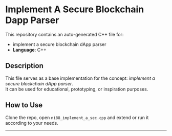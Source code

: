 # Implement A Secure Blockchain Dapp Parser

This repository contains an auto-generated C++ file for:

- implement a secure blockchain dApp parser
- **Language**: C++

## Description

This file serves as a base implementation for the concept: *implement a secure blockchain dApp parser*.  
It can be used for educational, prototyping, or inspiration purposes.

## How to Use

Clone the repo, open `ni88_implement_a_sec.cpp` and extend or run it according to your needs.

---


